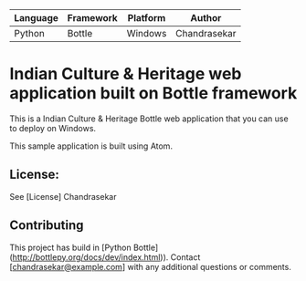 | Language | Framework | Platform | Author |
| -------- | -------- |--------|--------|
| Python | Bottle | Windows| Chandrasekar |


# Indian Culture & Heritage web application built on Bottle framework

This is a Indian Culture & Heritage Bottle web application that you can use to deploy on Windows.

This sample application is built using Atom.

## License:

See [License] Chandrasekar

## Contributing

This project has build in [Python Bottle] (http://bottlepy.org/docs/dev/index.html)).
Contact [chandrasekar@example.com] with any additional questions or comments.
